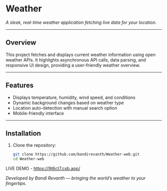 # Weather
_A sleek, real-time weather application fetching live data for your location._

---

## Overview

This project fetches and displays current weather information using open weather APIs. It highlights asynchronous API calls, data parsing, and responsive UI design, providing a user-friendly weather overview.

---

## Features

- Displays temperature, humidity, wind speed, and conditions
- Dynamic background changes based on weather type
- Location auto-detection with manual search option
- Mobile-friendly interface

---

## Installation

1. Clone the repository:
   ```bash
   git clone https://github.com/bandirevanth/Weather-web.git
   cd Weather-web

LIVE DEMO - https://9t6ct7.csb.app/

*Developed by Bandi Revanth — bringing the world’s weather to your fingertips.*
